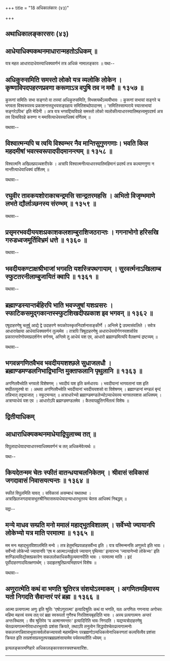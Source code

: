 +++
title = "18 अधिकालंकारः (४३)"

+++


## अथाधिकालङ्कारसरः (४३)

## आधेयाधिक्यकथनमाधारान्महतोऽधिकम् ॥

यत्र महत आधारादाधेयस्याधिक्यवर्णनं तत्र अधिकं नामालङ्कारः ॥ यथा--



## अधिकुरुसमिति समस्तो लोको यत्र व्यलोकि लोकेन । कृष्णाविपदपहरणप्रवणा करूणाऽत्र वपुषि तव न ममौ ॥ १३५७ ॥

कुरूणां समितिः सभा सङ्गरो वा तस्यां अधिकुरुसमिति, विभक्त्यर्थेऽव्ययीभावः
। कुरूणां सभायां सङ्गरे च भगवता विश्वरूपस्य प्रकाशनात्तदुभयसङ्ग्रहाय
समितिशब्दोपादानम् । 'समितिस्साम्पराये स्यात्सभायां सङ्गरेऽपिच' इति मेदिनी
। अत्र यत्र भगवद्दिव्यविग्रहे समस्तो लोको
व्यलोकीत्याधारस्यातिमहत्त्वमुपदर्श्य अत्र तव दिव्यविग्रहे करुणा न
ममावित्याधेयस्याधिक्यं वर्णितम् ॥

यथावा--



## विश्वात्मन्यपि च त्वयि विश्वम्भर नैव मान्तिसुगुणगणाः। भवति किल महदमीषां भवत्स्वरूपादपीदमानन्त्यम् ॥ १३५८ ॥

विश्वात्मनि अखिलप्रपञ्चशरीरके । अत्रापि विश्वात्मनीत्याधारस्यातिमहिमानं
प्रदर्श्य तत्र कल्याणगुणा न मान्तीत्याधेयाधिक्यं दर्शितम् ॥

यथावा--



## रघुवीर तावकयशोराकाचन्द्रमसि सान्द्रतरमहसि । अभितो विजृम्भमाणे लभते द्यौर्लाञ्छनस्य संरम्भम् ॥ १३५९ ॥

यथावा--



## प्रसृमरभवदीययशःप्रकाशकलशाम्बुराशिजठरान्तः । गगनाभोगो हरिसखि गरुडध्वजमूर्तिविभ्रमं धत्ते ॥ १३६० ॥

यथावा--



## भवदीयकण्टाक्षश्रीभाजां भगवति यशस्त्रिपथगायाम् । सुरवर्त्मनाऽखिलाम्ब स्फुटतरनीलाम्बुजायितं क्वापि ॥ १३६१ ॥

यथावा--



## ब्रह्माण्डस्यान्तर्बहिरपि भाति भवज्जुषां यशःप्रसरः । स्फाटिकसमुद्गकान्तस्स्फुटशिखदीपप्रकाश इव भगवन् ॥ १३६२ ॥

एषूदाहरणेषु चतुर्षु आद्ये द्वे उदाहरणे रूपकोपस्कृतनिदर्शनासङ्कीर्णे ।
अन्तिमे द्वे उपमासंवलिते । सवेत्र आधारापेक्षया आधेयाधिक्यवर्णनं तुल्यमेव
। तत्रापि त्रिषूदाहरणेषु अधाराधेययोर्गगनयशसोरेव
प्रकारान्तरेणोपमाप्रदर्शनेन वर्णनम्, अन्तिमे तु आधेयं यश एव, आधारो
ब्रह्माण्डमित्यपि वैलक्षण्यं द्रष्टव्यम् ॥

यथावा--



## भगवन्नगणितवैभव भवदीययशश्छले सुधाजलधौ । ब्रह्माण्डमण्डलनिभाद्विभान्ति मुक्ताफलानि पृथुलानि ॥ १३६३ ॥

अगणितवैभवेति भगवतो विशेषणम् । भवदीयं यश इति कर्मधारयः । भवदीयानां
भागवतानां यश इति षष्ठीतत्पुरुषो वा । अथवा अगणितवैभवेति भवदीयानां
भवदीययशसो वा विशेषणम् । ब्रह्माण्डानां मण्डलं बृन्दं तन्निभात्
तद्व्याजात् । स्फुटमन्यत् ॥ अत्राधारेभ्यो
ब्रह्माण्डमण्डलेभ्योऽप्याधेयस्य भागवतयशस आधिक्यम् । अत्राप्याधेयं यश एव
। आधारोऽपि ब्रह्मण्डमण्डलमेव । कैतवापह्नुतिगर्भितत्वं विशेषः ॥

## द्वितीयाधिकम्



## आधाराधिक्यकथनमाधेयाद्विपुलाच्च तत् ॥

विपुलादाधेयादप्याधारस्याधिक्यवर्णनं च तत् अधिकमेवेत्यर्थः ॥

यथा--



## कियदेतन्मम चेतः स्फीतं वातन्धयाचलनिकेतम् । श्रीवासं सविकासं जगदावासं निवासयत्यन्तः ॥ १३६४ ॥

स्फीतं विपुलमिति यावत् । सविकासं असम्बाधं यथातथा ।
अत्राखिलजगदावासभूतश्रीनिवासरूपाधेयादन्याधारभूतस्य चेतस आधिक्यं निबद्धम्
॥

यद्वा--



## मन्ये माधव सम्प्रति मनो ममालं महाद्भुतविशालम् । सर्वेभ्यो ज्यायानपि लोकेभ्यो यत्र माति परमात्मा ॥ १३६५ ॥

मम मनः महाद्भुतविशालमिति मन्ये । तत्र हेतुमभिप्रयन्नाहसर्वेभ्य इति ।
यत्र यस्मिन्मनसि अणुरूपे इति भावः । सर्वेभ्यो लोकेभ्यो ज्यायानपि 'एष म
आत्माऽन्तर्हृदये ज्यायान् पृथिव्याः’ इत्यारभ्य ‘ज्यायानेभ्यो लोकेभ्यः'
इति शाण्डिल्यविद्योक्तप्रकारेण सकललोकाधिकवैपुल्यमानपीति भावः । परमात्मा
माति । इदं पूर्वोदाहरणादविलक्षणार्थम् । उदाहृतश्रुतिप्रत्यभिज्ञापनं
विशेषः ॥

यथावा--



## अणुरात्मेति कथं वा भणति श्रुतिरत्र संशयोऽस्माकम् । अगणितमहिमास्य यतो निगदति सैवान्तरं परं ब्रह्म ॥ १३६६ ॥

आत्मा प्रत्यगात्मा अणुः इति श्रुतिः 'एषोऽणुरात्मा' इत्यादिश्रुतिः कथं
वा भणति, यतः अगणितः गणनाया अगोचरः महिमा महत्त्वं यस्य तत् परं ब्रह्म
स्वरूपतो गुणैश्च निरतिशयबृहदिति भावः । अस्य प्रत्यगात्मनः अन्तरं
अन्तःस्थितम् । सैव श्रुतिरेव ‘य अत्मानमन्तरः' इत्यादिरिति भावः निगदति ।
यद्यप्यत्रोदाहरणेषु चेतःप्रत्यगात्मनोरेवाधारभूतयोः प्रशंसा क्रियते,
तथाऽपि तनुत्वेन सिद्धयोश्चेतःप्रत्यगात्मनोः
सकलजगन्निवासभूतात्सर्वलोकज्यायसो महामहिम्नः
परब्रह्मणोऽप्यधिकत्वेनाधिकरणतां कल्पयित्वैव प्रशंसा क्रियत इति
तत्प्रशंसाप्रस्तुतपरब्रह्मप्रशंसायामेव पर्यवस्यतीति ध्येयम् ॥

इत्यलङ्कारमणिहारे अधिकालङ्कारसरस्त्रयश्चत्वारिंशः.


_________


